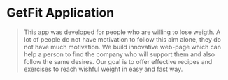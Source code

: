 # GetFit Application

> This app was developed for people who are willing to lose weigth. A lot of people do not have motivation to follow this aim alone, they do not have much motivation. We build innovative web-page which can help a person to find the company who will support them and also follow the same desires. Our goal is to offer effective recipes and exercises to reach wishful weight in easy and fast way.
